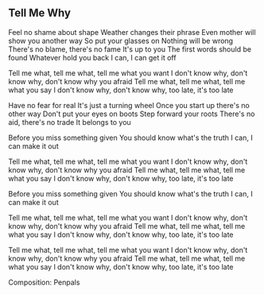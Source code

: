 ## Tell Me Why

Feel no shame about shape
Weather changes their phrase
Even mother will show you another way
So put your glasses on
Nothing will be wrong
There's no blame, there's no fame
It's up to you
The first words should be found
Whatever hold you back
I can, I can get it off

Tell me what, tell me what, tell me what you want
I don't know why, don't know why, don't know why you afraid
Tell me what, tell me what, tell me what you say
I don't know why, don't know why, too late, it's too late

Have no fear for real
It's just a turning wheel
Once you start up there's no other way
Don't put your eyes on boots
Step forward your roots
There's no aid, there's no trade
It belongs to you

Before you miss something given
You should know what's the truth
I can, I can make it out

Tell me what, tell me what, tell me what you want
I don't know why, don't know why, don't know why you afraid
Tell me what, tell me what, tell me what you say
I don't know why, don't know why, too late, it's too late

Before you miss something given
You should know what's the truth
I can, I can make it out

Tell me what, tell me what, tell me what you want
I don't know why, don't know why, don't know why you afraid
Tell me what, tell me what, tell me what you say
I don't know why, don't know why, too late, it's too late

Tell me what, tell me what, tell me what you want
I don't know why, don't know why, don't know why you afraid
Tell me what, tell me what, tell me what you say
I don't know why, don't know why, too late, it's too late

Composition: Penpals

